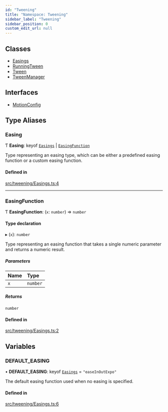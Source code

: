 ```yaml
---
id: "Tweening"
title: "Namespace: Tweening"
sidebar_label: "Tweening"
sidebar_position: 0
custom_edit_url: null
---
```


## Classes

- [Easings](../classes/Tweening.Easings.md)
- [RunningTween](../classes/Tweening.RunningTween.md)
- [Tween](../classes/Tweening.Tween.md)
- [TweenManager](../classes/Tweening.TweenManager.md)

## Interfaces

- [MotionConfig](../interfaces/Tweening.MotionConfig.md)

## Type Aliases

### Easing

Ƭ **Easing**: keyof [`Easings`](../classes/Tweening.Easings.md) \| [`EasingFunction`](Tweening.md#easingfunction)

Type representing an easing type, which can be either a predefined easing function or a custom easing function.

#### Defined in

[src/tweening/Easings.ts:4](https://github.com/agargaro/three.ez/blob/fab1372/src/tweening/Easings.ts#L4)

___

### EasingFunction

Ƭ **EasingFunction**: (`x`: `number`) => `number`

#### Type declaration

▸ (`x`): `number`

Type representing an easing function that takes a single numeric parameter and returns a numeric result.

##### Parameters

| Name | Type |
| :------ | :------ |
| `x` | `number` |

##### Returns

`number`

#### Defined in

[src/tweening/Easings.ts:2](https://github.com/agargaro/three.ez/blob/fab1372/src/tweening/Easings.ts#L2)

## Variables

### DEFAULT\_EASING

• **DEFAULT\_EASING**: keyof [`Easings`](../classes/Tweening.Easings.md) = `"easeInOutExpo"`

The default easing function used when no easing is specified.

#### Defined in

[src/tweening/Easings.ts:6](https://github.com/agargaro/three.ez/blob/fab1372/src/tweening/Easings.ts#L6)
